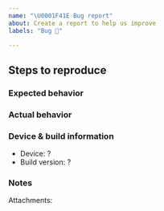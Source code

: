 ```yaml
---
name: "\U0001F41E Bug report"
about: Create a report to help us improve
labels: "Bug 🐞"

---
```


## Steps to reproduce

### Expected behavior

### Actual behavior

### Device & build information
* Device: ?
* Build version: ?
### Notes
Attachments: 
